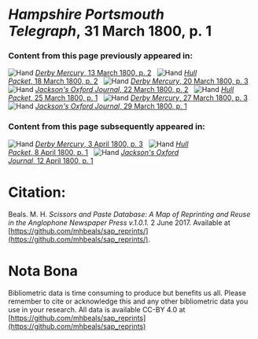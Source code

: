 # *Hampshire Portsmouth Telegraph*, 31 March 1800, p. 1  
  
### Content from this page previously appeared in:  
![Hand](http://scissorsandpaste.net/wp-content/uploads/2017/06/smallhandpointer.png) [*Derby Mercury*, 13 March 1800, p. 2](https://mhbeals.github.io/sap_html/Derby-Mercury/Derby-Mercury-13-March-1800-p-2)  
![Hand](http://scissorsandpaste.net/wp-content/uploads/2017/06/smallhandpointer.png) [*Hull Packet*, 18 March 1800, p. 2](https://mhbeals.github.io/sap_html/Hull-Packet/Hull-Packet-18-March-1800-p-2)  
![Hand](http://scissorsandpaste.net/wp-content/uploads/2017/06/smallhandpointer.png) [*Derby Mercury*, 20 March 1800, p. 3](https://mhbeals.github.io/sap_html/Derby-Mercury/Derby-Mercury-20-March-1800-p-3)  
![Hand](http://scissorsandpaste.net/wp-content/uploads/2017/06/smallhandpointer.png) [*Jackson's Oxford Journal*, 22 March 1800, p. 2](https://mhbeals.github.io/sap_html/Jackson's-Oxford-Journal/Jackson's-Oxford-Journal-22-March-1800-p-2)  
![Hand](http://scissorsandpaste.net/wp-content/uploads/2017/06/smallhandpointer.png) [*Hull Packet*, 25 March 1800, p. 1](https://mhbeals.github.io/sap_html/Hull-Packet/Hull-Packet-25-March-1800-p-1)  
![Hand](http://scissorsandpaste.net/wp-content/uploads/2017/06/smallhandpointer.png) [*Derby Mercury*, 27 March 1800, p. 3](https://mhbeals.github.io/sap_html/Derby-Mercury/Derby-Mercury-27-March-1800-p-3)  
![Hand](http://scissorsandpaste.net/wp-content/uploads/2017/06/smallhandpointer.png) [*Jackson's Oxford Journal*, 29 March 1800, p. 1](https://mhbeals.github.io/sap_html/Jackson's-Oxford-Journal/Jackson's-Oxford-Journal-29-March-1800-p-1)  
  
### Content from this page subsequently appeared in:  
![Hand](http://scissorsandpaste.net/wp-content/uploads/2017/06/smallhandpointer.png) [*Derby Mercury*, 3 April 1800, p. 3](https://mhbeals.github.io/sap_html/Derby-Mercury/Derby-Mercury-3-April-1800-p-3)  
![Hand](http://scissorsandpaste.net/wp-content/uploads/2017/06/smallhandpointer.png) [*Hull Packet*, 8 April 1800, p. 1](https://mhbeals.github.io/sap_html/Hull-Packet/Hull-Packet-8-April-1800-p-1)  
![Hand](http://scissorsandpaste.net/wp-content/uploads/2017/06/smallhandpointer.png) [*Jackson's Oxford Journal*, 12 April 1800, p. 1](https://mhbeals.github.io/sap_html/Jackson's-Oxford-Journal/Jackson's-Oxford-Journal-12-April-1800-p-1)  


# Citation: 

Beals. M. H. *Scissors and Paste Database: A Map of Reprinting and Reuse in the Anglophone Newspaper Press v.1.0.1.* 2 June 2017. Available at [https://github.com/mhbeals/sap_reprints/](https://github.com/mhbeals/sap_reprints/). 

# Nota Bona

Bibliometric data is time consuming to produce but benefits us all. Please remember to cite or acknowledge this and any other bibliometric data you use in your research. All data is available CC-BY 4.0 at [https://github.com/mhbeals/sap_reprints](https://github.com/mhbeals/sap_reprints)